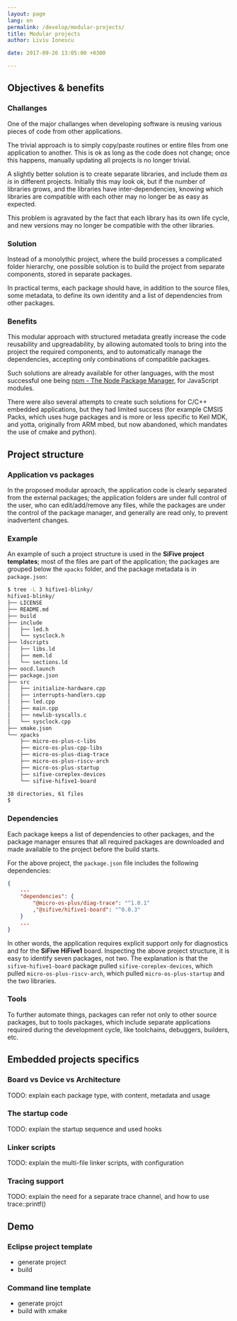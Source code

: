 ```yaml
---
layout: page
lang: en
permalink: /develop/modular-projects/
title: Modular projects
author: Liviu Ionescu

date: 2017-09-26 13:05:00 +0300

---
```


## Objectives & benefits

### Challanges

One of the major challanges when developing software is reusing various pieces of code from other applications.

The trivial approach is to simply copy/paste routines or entire files from one application to another. This is ok as long as the code does not change; once this happens, manually updating all projects is no longer trivial.

A slightly better solution is to create separate libraries, and include them _as is_ in different projects. Initially this may look ok, but if the number of libraries grows, and the libraries have inter-dependencies, knowing which libraries are compatible with each other may no longer be as easy as expected.

This problem is agravated by the fact that each library has its own life cycle, and new versions may no longer be compatible with the other libraries.

### Solution

Instead of a monolythic project, where the build processes a complicated folder hierarchy, one possible solution is to build the project from separate components, stored in separate packages.

In practical terms, each package should have, in addition to the source files, some metadata, to define its own identity and a list of dependencies from other packages.

### Benefits

This modular approach with structured metadata greatly increase the code reusability and upgreadability, by allowing automated tools to bring into the project the required components, and to automatically manage the dependencies, accepting only combinations of compatible packages.

Such solutions are already available for other languages, with the most successful one being [npm - The Node Package Manager](https://www.npmjs.com), for JavaScript modules.

There were also several attempts to create such solutions for C/C++ embedded applications, but they had limited success (for example CMSIS Packs, which uses huge packages and is more or less specific to Keil MDK, and yotta, originally from ARM mbed, but now abandoned, which mandates the use of cmake and python).

## Project structure

### Application vs packages

In the proposed modular aproach, the application code is clearly separated from the external packages; the application folders are under full control of the user, who can edit/add/remove any files, while the packages are under the control of the package manager, and generally are read only, to prevent inadvertent changes.

### Example 

An example of such a project structure is used in the **SiFive project templates**; most of the files are part of the application; the packages are grouped below the `xpacks` folder, and the package metadata is in `package.json`:

```bash
$ tree -L 3 hifive1-blinky/
hifive1-blinky/
├── LICENSE
├── README.md
├── build
├── include
│   ├── led.h
│   └── sysclock.h
├── ldscripts
│   ├── libs.ld
│   ├── mem.ld
│   └── sections.ld
├── oocd.launch
├── package.json
├── src
│   ├── initialize-hardware.cpp
│   ├── interrupts-handlers.cpp
│   ├── led.cpp
│   ├── main.cpp
│   ├── newlib-syscalls.c
│   └── sysclock.cpp
├── xmake.json
└── xpacks
    ├── micro-os-plus-c-libs
    ├── micro-os-plus-cpp-libs
    ├── micro-os-plus-diag-trace
    ├── micro-os-plus-riscv-arch
    ├── micro-os-plus-startup
    ├── sifive-coreplex-devices
    └── sifive-hifive1-board

38 directories, 61 files
$ 
```

### Dependencies

Each package keeps a list of dependencies to other packages, and the package manager ensures that all required packages are downloaded and made available to the project before the build starts.

For the above project, the `package.json` file includes the following dependencies:

```json
{
    ...
    "dependencies": {
        "@micro-os-plus/diag-trace": "^1.0.1"
        ,"@sifive/hifive1-board": "^0.0.3"
    }
    ...
}
```

In other words, the application requires explicit support only for diagnostics and for the **SiFive HiFive1** board. Inspecting the above project structure, it is easy to identify seven packages, not two. The explanation is that the `sifive-hifive1-board` package pulled `sifive-coreplex-devices`, which pulled `micro-os-plus-riscv-arch`, which pulled `micro-os-plus-startup` and the two libraries.

### Tools

To further automate things, packages can refer not only to other source packages, but to tools packages, which include separate applications required during the development cycle, like toolchains, debuggers, builders, etc.

## Embedded projects specifics

### Board vs Device vs Architecture

TODO: explain each package type, with content, metadata and usage

### The startup code

TODO: explain the startup sequence and used hooks

### Linker scripts

TODO: explain the multi-file linker scripts, with configuration

### Tracing support

TODO: explain the need for a separate trace channel, and how to use trace::printf()

## Demo

### Eclipse project template

- generate project
- build 

### Command line template

- generate projct
- build with xmake


